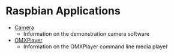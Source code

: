 # Raspbian Applications

- [Camera](./camera)
    - Information on the demonstration camera software
- [OMXPlayer](./omxplayer)
    - Information on the OMXPlayer command line media player
